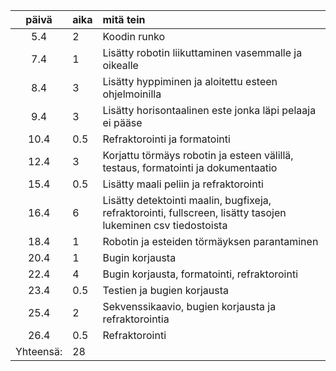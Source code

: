 | päivä | aika | mitä tein  |
| :----:|:-----| :-----|
| 5.4 | 2    | Koodin runko |
| 7.4 | 1    | Lisätty robotin liikuttaminen vasemmalle ja oikealle |
| 8.4 | 3    | Lisätty hyppiminen ja aloitettu esteen ohjelmoinilla |
| 9.4 | 3    | Lisätty horisontaalinen este jonka läpi pelaaja ei pääse |
| 10.4 | 0.5    | Refraktorointi ja formatointi |
| 12.4 | 3    | Korjattu törmäys robotin ja esteen välillä, testaus, formatointi ja dokumentaatio |
| 15.4 | 0.5    | Lisätty maali peliin ja refraktorointi |
| 16.4 | 6    | Lisätty detektointi maalin, bugfixeja, refraktorointi, fullscreen, lisätty tasojen lukeminen csv tiedostoista  |
| 18.4 | 1    | Robotin ja esteiden törmäyksen parantaminen |
| 20.4 | 1    | Bugin korjausta |
| 22.4 | 4    | Bugin korjausta, formatointi, refraktorointi |
| 23.4 | 0.5    | Testien ja bugien korjausta |
| 25.4 | 2    | Sekvenssikaavio, bugien korjausta ja refraktorointia |
| 26.4 | 0.5    | Refraktorointi |
Yhteensä:|  28
